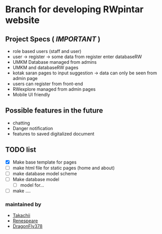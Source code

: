 # Branch for developing RWpintar website

## Project Specs ( *IMPORTANT* ) 
- role based users (staff and user)
- user -> register -> some data from register enter databaseRW
- UMKM Database managed from admins
- UMKM and databaseRW pages
- kotak saran pages to input suggestion -> data can only be seen from admin page
- users can register from front-end
- RWexplore managed from admin pages
- Mobile UI friendly

## Possible features in the future
- chatting 
- Danger notification
- features to saved digitalized document

## TODO list
- [x] Make base template for pages 
- [ ] make html file for static pages (home and about)
- [ ] make database model scheme
- [ ] Make database model
  - [ ] model for...
- [ ] make ....

### maintained by 
- [Takachii](https://github.com/Takachii15)
- [Renespeare](https://github.com/Renespeare)
- [DragonFly378](https://github.com/DragonFly378)

